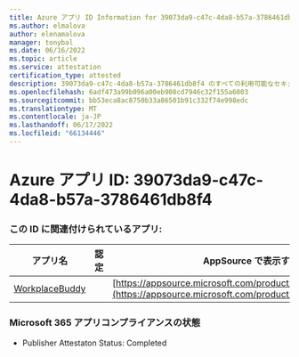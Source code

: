 ```yaml
---
title: Azure アプリ ID Information for 39073da9-c47c-4da8-b57a-3786461db8f4
ms.author: elmalova
author: elenamalova
manager: tonybal
ms.date: 06/16/2022
ms.topic: article
ms.service: attestation
certification_type: attested
description: 39073da9-c47c-4da8-b57a-3786461db8f4 のすべての利用可能なセキュリティとコンプライアンス情報。
ms.openlocfilehash: 6adf473a99b096a00eb908cd7946c32f155a6003
ms.sourcegitcommit: bb53eca8ac8750b33a86501b91c332f74e998edc
ms.translationtype: MT
ms.contentlocale: ja-JP
ms.lasthandoff: 06/17/2022
ms.locfileid: "66134446"
---
```

# <a name="azure-app-id-39073da9-c47c-4da8-b57a-3786461db8f4"></a>Azure アプリ ID: 39073da9-c47c-4da8-b57a-3786461db8f4


### <a name="apps-associated-with-this-id"></a>この ID に関連付けられているアプリ:
| **アプリ名** | **認定** | **AppSource で表示する** |
|--------------|---------------|-----------------------|
| [WorkplaceBuddy](../forward/WA200001238.md) |  | [https://appsource.microsoft.com/product/office/WA200001238](https://appsource.microsoft.com/product/office/WA200001238) |

### <a name="microsoft-365-app-compliance-status"></a>Microsoft 365 アプリコンプライアンスの状態
- Publisher Attestaton Status: Completed
